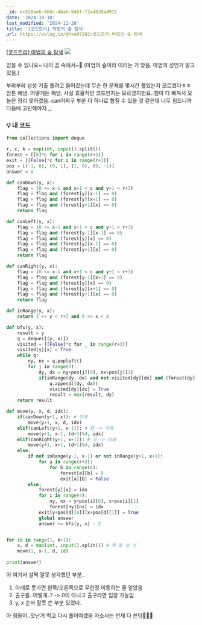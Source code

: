 ```yaml
---
_id: ec620ae6-060c-46a6-948f-f2a4830a4972
date: '2024-10-10'
last_modified: '2024-11-20'
title: '[코드트리] 마법의 숲 탐색'
url: https://velog.io/@hso07202/코드트리-마법의-숲-탐색
---
```


[[코드트리] 마법의 숲 탐색](https://www.codetree.ai/training-field/frequent-problems/problems/magical-forest-exploration?&utm_source=clipboard&utm_medium=text)
![](https://velog.velcdn.com/images/hso07202/post/99296fff-0f22-48a5-8a47-4760c2292188/image.png)


믿을 수 있나요~ 나의 꿈 속에서~🏰
 (마법의 숲이라 이러는 거 맞음. 마법의 성인거 알고 있음.)

부랴부랴 삼성 기출 풀려고 들어갔는데 무슨 한 문제를 몇시간 풀었는지 모르겠다ㅎㅎ 암튼 해냄. 어떻게든 해냄.
사실 효율적인 코드인지는 모르겠지만요..힘이 다 빠져서 오늘은 정리 못하겠음.
can어쩌구 부분 다 하나로 합칠 수 있을 것 같은데 너무 힘드니까 다음에 고민해야지 ,,


### 💡 내 코드
```python
from collections import deque

r, c, k = map(int, input().split())
forest = [[0]*c for i in range(r+3)]
exit = [[False]*c for i in range(r+3)]
pos = [(-1, 0), (0, 1), (1, 0), (0, -1)]
answer = 0

def canDown(y, x):
    flag = (0 <= x-1 and x+1 < c and y+1 < r+3)
    flag = flag and (forest[y][x-1] == 0)
    flag = flag and (forest[y][x+1] == 0)
    flag = flag and (forest[y+1][x] == 0)
    return flag

def canLeft(y, x):
    flag = (0 <= x-1 and x+1 < c and y+1 < r+3)
    flag = flag and (forest[y-1][x-1] == 0)
    flag = flag and (forest[y][x] == 0)
    flag = flag and (forest[y][x-1] == 0)
    flag = flag and (forest[y+1][x] == 0)
    return flag

def canRight(y, x):
    flag = (0 <= x-1 and x+1 < c and y+1 < r+3)
    flag = flag and (forest[y-1][x+1] == 0)
    flag = flag and (forest[y][x] == 0)
    flag = flag and (forest[y][x+1] == 0)
    flag = flag and (forest[y+1][x] == 0)
    return flag

def inRange(y, x):
    return 3 <= y < r+3 and 0 <= x < c

def bfs(y, x):
    result = y
    q = deque([(y, x)])
    visited = [[False]*c for _ in range(r+3)]
    visited[y][x] = True
    while q:
        ny, nx = q.popleft()
        for j in range(4):
            dy, dx = ny+pos[j][0], nx+pos[j][1]
            if(inRange(dy, dx) and not visited[dy][dx] and (forest[dy][dx] == forest[ny][nx] or (forest[dy][dx] != 0 and exit[ny][nx]))):
                q.append((dy, dx))
                visited[dy][dx] = True
                result = max(result, dy)
    return result

def move(y, x, d, idx): 
    if(canDown(y+1, x)): # 아래
        move(y+1, x, d, idx)
    elif(canLeft(y+1, x-1)): # 왼 -> 아래
        move(y+1, x-1, (d+3)%4, idx)
    elif(canRight(y+1, x+1)): # 오 -> 아래
        move(y+1, x+1, (d+1)%4, idx)
    else:
        if not inRange(y-1, x-1) or not inRange(y+1, x+1):
            for a in range(r+3):
                for b in range(c):
                    forest[a][b] = 0
                    exit[a][b] = False
        else:
            forest[y][x] = idx
            for i in range(4):
                ny, nx = y+pos[i][0], x+pos[i][1]
                forest[ny][nx] = idx
            exit[y+pos[d][0]][x+pos[d][1]] = True
            global answer
            answer += bfs(y, x) - 2


for id in range(1, k+1):
    x, d = map(int, input().split()) # 북 동 남 서
    move(1, x-1, d, id)
    
print(answer)
```

아 여기서 살짝 잘못 생각했던 부분..
1. 아래로 못가면 왼쪽/오른쪽으로 무한정 이동하는 줄 알았음
2. 출구를..어떻게..? -> 0이 아니고 출구라면 입장 가능임
3. y, x 순서 잘못 쓴 부분 있었다.

아 힘들어..맛난거 먹고 다시 풀어야겠음
자소서는 언제 다 쓴담🤯🤯🤯